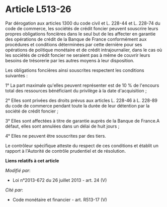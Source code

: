 # Article L513-26

Par dérogation aux articles 1300 du code civil et L. 228-44 et L. 228-74 du code de commerce, les sociétés de crédit foncier
peuvent souscrire leurs propres obligations foncières dans le seul but de les affecter en garantie des opérations de crédit
de la Banque de France conformément aux procédures et conditions déterminées par cette dernière pour ses opérations de
politique monétaire et de crédit intrajournalier, dans le cas où les sociétés de crédit foncier ne seraient pas à même de
couvrir leurs besoins de trésorerie par les autres moyens à leur disposition. 

Les obligations foncières ainsi souscrites respectent les conditions suivantes : 

1° La part maximale qu'elles peuvent représenter est de 10 % de l'encours total des ressources bénéficiant du privilège à la
date d'acquisition ; 

2° Elles sont privées des droits prévus aux articles L. 228-46 à L. 228-89 du code de commerce pendant toute la durée de leur
détention par la société de crédit foncier ; 

3° Elles sont affectées à titre de garantie auprès de la Banque de France.A défaut, elles sont annulées dans un délai de huit
jours ; 

4° Elles ne peuvent être souscrites par des tiers. 

Le contrôleur spécifique atteste du respect de ces conditions et établit un rapport à l'Autorité de contrôle prudentiel et de
résolution.

**Liens relatifs à cet article**

_Modifié par_:

  - Loi n°2013-672 du 26 juillet 2013 - art. 24 (V)

_Cité par_:

  - Code monétaire et financier - art. R513-17 (V)
